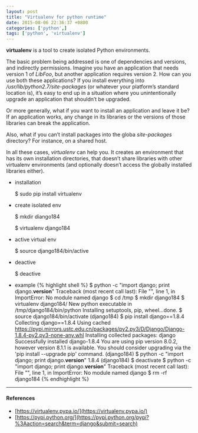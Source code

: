 ```yaml
---
layout: post
title: "Virtualenv for python runtime"
date: 2015-08-06 22:36:37 +0800
categories: ['python',]
tags: ['python', 'virtualenv']
---
```

**virtualenv** is a tool to create isolated Python environments.

The basic problem being addressed is one of dependencies and versions, and indirectly permissions. Imagine you have an application that needs version 1 of *LibFoo*, but another application requires version 2. How can you use both these applications? If you install everything into */usr/lib/python2.7/site-packages* (or whatever your platform’s standard location is), it’s easy to end up in a situation where you unintentionally upgrade an application that shouldn’t be upgraded.

Or more generally, what if you want to install an application and leave it be? If an application works, any change in its libraries or the versions of those libraries can break the application.

Also, what if you can’t install packages into the globa *site-packages* directory? For instance, on a shared host.

In all these cases, *virtualenv* can help you. It creates an environment that has its own installation directories, that doesn’t share libraries with other virtualenv environments (and optionally doesn’t access the globally installed libraries either).

* installation

    $ sudo pip install virtualenv

* create isolated env

    $ mkdir diango184

    $ virtualenv django184

* active virtual env 

    $ source django184/bin/active

* deactive

    $ deactive

* example
{% highlight shell %}
$ python -c "import django; print django.__version__"
Traceback (most recent call last):
  File "<string>", line 1, in <module>
ImportError: No module named django
$ cd /tmp
$ mkdir django184
$ virtualenv django184/
New python executable in /tmp/django184/bin/python
Installing setuptools, pip, wheel...done.
$ source django184/bin/activate
(django184) $ pip install django==1.8.4
Collecting django==1.8.4
  Using cached https://pypi.mirrors.ustc.edu.cn/packages/py2.py3/D/Django/Django-1.8.4-py2.py3-none-any.whl
Installing collected packages: django
Successfully installed django-1.8.4
You are using pip version 8.0.2, however version 8.1.1 is available.
You should consider upgrading via the 'pip install --upgrade pip' command.
(django184) $ python -c "import django; print django.__version__"
1.8.4
(django184) $ deactivate 
$ python -c "import django; print django.__version__"
Traceback (most recent call last):
  File "<string>", line 1, in <module>
ImportError: No module named django
$ rm -rf django184
{% endhighlight %}

* * *

#### References

* [https://virtualenv.pypa.io/](https://virtualenv.pypa.io/)
* [https://pypi.python.org/](https://pypi.python.org/pypi?%3Aaction=search&term=django&submit=search)
